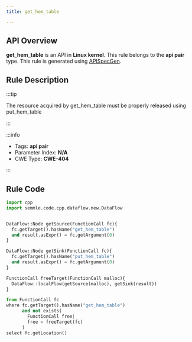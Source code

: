 ```yaml
---
title: get_hem_table

---
```



## API Overview
**get_hem_table** is an API in **Linux kernel**. This rule belongs to the **api pair** type. This rule is generated using [APISpecGen](../../tools/APISpecGen).
## Rule Description

:::tip

The resource acquired by get_hem_table must be properly released using put_hem_table

:::

:::info

- Tags: **api pair**
- Parameter Index: **N/A**
- CWE Type: **CWE-404**

:::

## Rule Code
```python
import cpp
import semmle.code.cpp.dataflow.new.DataFlow


DataFlow::Node getSource(FunctionCall fc){
  fc.getTarget().hasName("get_hem_table")
  and result.asExpr() = fc.getArgument(0)
}

DataFlow::Node getSink(FunctionCall fc){
  fc.getTarget().hasName("put_hem_table")
  and result.asExpr() = fc.getArgument(0)
}

FunctionCall freeTarget(FunctionCall malloc){
  DataFlow::localFlow(getSource(malloc), getSink(result))
}

from FunctionCall fc
where fc.getTarget().hasName("get_hem_table")
      and not exists(
        FunctionCall free| 
        free = freeTarget(fc)
      )
select fc.getLocation()

    
```